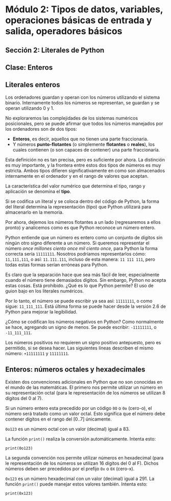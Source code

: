 # Módulo 2: Tipos de datos, variables, operaciones básicas de entrada y salida, operadores básicos 
## Sección 2: Literales de Python 
## Clase: Enteros

## Literales enteros

Los ordenadores guardan y operan con los números utilizando el sistema binario. Internamente todos los números se representan, se guardan y se operan utilizando 0 y 1.

No exploraremos las complejidades de los sistemas numéricos posicionales, pero se puede afirmar que todos los números manejados por los ordenadores son de dos tipos:

* **Enteros**, es decir, aquellos que no tienen una parte fraccionaria.
* Y números **punto-flotantes** (o simplemente **flotantes** o **reales**), los cuales contienen (o son capaces de contener) una parte fraccionaría.

Esta definición no es tan precisa, pero es suficiente por ahora. La distinción es muy importante, y la frontera entre estos dos tipos de números es muy estricta. Ambos tipos difieren significativamente en como son almacenados internamente en el ordenador y en el rango de valores que aceptan.

La característica del valor numérico que determina el tipo, rango y aplicación se denomina el **tipo**.

Si se codifica un literal y se coloca dentro del código de Python, la forma del literal determina la representación (tipo) que Python utilizará para almacenarlo en la memoria.

Por ahora, dejemos los números flotantes a un lado (regresaremos a ellos pronto) y analicemos como es que Python reconoce un número entero.

Python entiende que un número es entero como un conjunto de dígitos sin ningún otro signo diferente a un número. Si queremos representar el número *once millones ciento once mil ciento once*, para Python la forma correcta sería `11111111`. Nosotros podríamos representarlos cómo: `11,111,111`, o así: `11.111.111`, incluso de esta manera: `11 111 111`, pero todas estas formas serían erróneas para Python.

Es claro que la separación hace que sea más fácil de leer, especialmente cuando el número tiene demasiados dígitos. Sin embargo, Python no acepta estas cosas. Está prohibido. ¿Qué es lo que Python permite? El uso de guion bajo en los literales numéricos.

Por lo tanto, el número se puede escribir ya sea así: `11111111`, o como sigue: `11_111_111`. Está última forma se puede hacer desde la versión 2.6 de Python para mejorar la legibilidad.

¿Cómo se codifican los números negativos en Python? Como normalmente se hace, agregando un signo de menos. Se puede escribir: `-11111111`, o `-11_111_111`.

Los números positivos no requieren un signo positivo antepuesto, pero es permitido, si se desea hacer. Las siguientes líneas describen el mismo número: `+11111111` y `11111111`.

## Enteros: números octales y hexadecimales

Existen dos convenciones adicionales en Python que no son conocidas en el mundo de las matemáticas. El primero nos permite utilizar un número en su representación octal (para le representación de los números se utilizan 8 dígitos del 0 al 7).

Si un número entero esta precedido por un código `0O` o `0o` (cero-o), el número será tratado como un valor octal. Esto significa que el número debe contener dígitos en el rango del [0..7] únicamente.

`0o123` es un número octal con un valor (decimal) igual a 83.

La función `print()` realiza la conversión automáticamente. Intenta esto:

```
print(0o123) 
```

La segunda convención nos permite utilizar números en hexadecimal (para le representación de los números se utilizan 16 dígitos del 0 al F). Dichos números deben ser precedidos por el prefijo `0x` o `0X` (cero-x).

`0x123` es un número hexadecimal con un valor (decimal) igual a 291. La función `print()` puede manejar estos valores también. Intenta esto:

```
print(0x123)
```